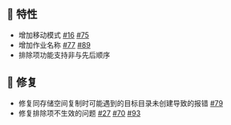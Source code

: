 <!--2025-04-17-->

## 🚀 特性

* 增加移动模式 [#16](https://github.com/dr34m-cn/taosync/issues/16) [#75](https://github.com/dr34m-cn/taosync/issues/75)
* 增加作业名称 [#77](https://github.com/dr34m-cn/taosync/issues/77) [#89](https://github.com/dr34m-cn/taosync/issues/89)
* 排除项功能支持非与先后顺序

## 🐞 修复

* 修复同存储空间复制时可能遇到的目标目录未创建导致的报错 [#79](https://github.com/dr34m-cn/taosync/issues/79)
* 修复排除项不生效的问题 [#27](https://github.com/dr34m-cn/taosync/issues/27) [#70](https://github.com/dr34m-cn/taosync/issues/70) [#93](https://github.com/dr34m-cn/taosync/issues/93)